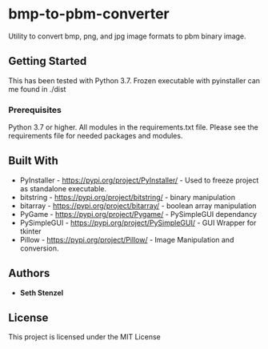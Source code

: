 ﻿# bmp-to-pbm-converter
Utility to convert bmp, png, and jpg image formats to pbm binary image.

## Getting Started

This has been tested with Python 3.7. 
Frozen executable with pyinstaller can me found in ./dist 

### Prerequisites

Python 3.7 or higher.
All modules in the requirements.txt file.
Please see the requirements file for needed packages and modules.

## Built With

* PyInstaller - https://pypi.org/project/PyInstaller/ - Used to freeze project as standalone executable.
* bitstring - https://pypi.org/project/bitstring/ - binary manipulation
* bitarray - https://pypi.org/project/bitarray/ - boolean array manipulation
* PyGame - https://pypi.org/project/Pygame/ - PySimpleGUI dependancy
* PySimpleGUI - https://pypi.org/project/PySimpleGUI/ - GUI Wrapper for tkinter
* Pillow - https://pypi.org/project/Pillow/ - Image Manipulation and conversion.

## Authors

* **Seth Stenzel**

## License

This project is licensed under the MIT License
